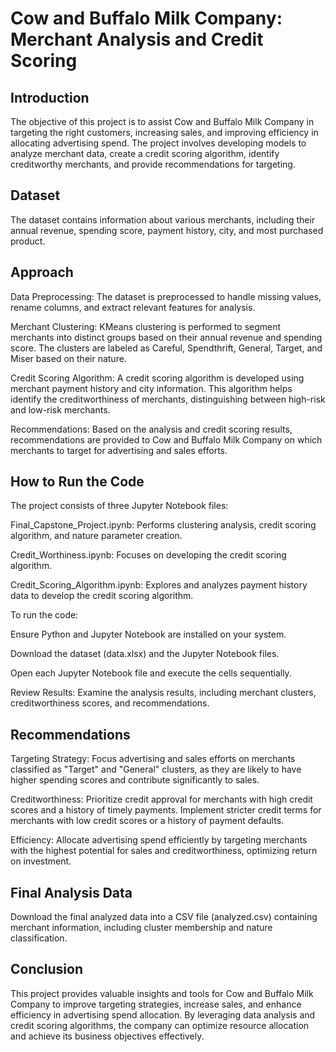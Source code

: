 # Cow and Buffalo Milk Company: Merchant Analysis and Credit Scoring

## Introduction

The objective of this project is to assist Cow and Buffalo Milk Company in targeting the right customers, increasing sales, and improving efficiency in allocating advertising spend. 
The project involves developing models to analyze merchant data, create a credit scoring algorithm, identify creditworthy merchants, and provide recommendations for targeting.

## Dataset
The dataset contains information about various merchants, including their annual revenue, spending score, payment history, city, and most purchased product.

## Approach

Data Preprocessing: The dataset is preprocessed to handle missing values, rename columns, and extract relevant features for analysis.

Merchant Clustering: KMeans clustering is performed to segment merchants into distinct groups based on their annual revenue and spending score. The clusters are labeled as Careful, Spendthrift, General, Target, and Miser based on their nature.

Credit Scoring Algorithm: A credit scoring algorithm is developed using merchant payment history and city information. This algorithm helps identify the creditworthiness of merchants, distinguishing between high-risk and low-risk merchants.

Recommendations: Based on the analysis and credit scoring results, recommendations are provided to Cow and Buffalo Milk Company on which merchants to target for advertising and sales efforts.

## How to Run the Code

The project consists of three Jupyter Notebook files:

Final_Capstone_Project.ipynb: Performs clustering analysis, credit scoring algorithm, and nature parameter creation.

Credit_Worthiness.ipynb: Focuses on developing the credit scoring algorithm.

Credit_Scoring_Algorithm.ipynb: Explores and analyzes payment history data to develop the credit scoring algorithm.

To run the code:

Ensure Python and Jupyter Notebook are installed on your system.

Download the dataset (data.xlsx) and the Jupyter Notebook files.

Open each Jupyter Notebook file and execute the cells sequentially.

Review Results: Examine the analysis results, including merchant clusters, creditworthiness scores, and recommendations.


## Recommendations

Targeting Strategy: Focus advertising and sales efforts on merchants classified as "Target" and "General" clusters, as they are likely to have higher spending scores and contribute significantly to sales.

Creditworthiness: Prioritize credit approval for merchants with high credit scores and a history of timely payments. Implement stricter credit terms for merchants with low credit scores or a history of payment defaults.

Efficiency: Allocate advertising spend efficiently by targeting merchants with the highest potential for sales and creditworthiness, optimizing return on investment.


## Final Analysis Data

Download the final analyzed data into a CSV file (analyzed.csv) containing merchant information, including cluster membership and nature classification.

## Conclusion

This project provides valuable insights and tools for Cow and Buffalo Milk Company to improve targeting strategies, increase sales, and enhance efficiency in advertising spend allocation. By leveraging data analysis and credit scoring algorithms, the company can optimize resource allocation and achieve its business objectives effectively.
